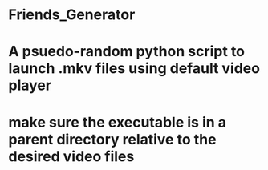 # Friends_Generator
# A psuedo-random python script to launch .mkv files using default video player
# make sure the executable is in a parent directory relative to the desired video files
